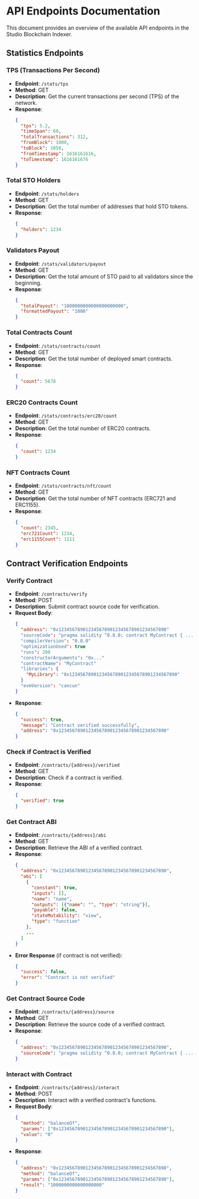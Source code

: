 # API Endpoints Documentation

This document provides an overview of the available API endpoints in the Studio Blockchain Indexer.

## Statistics Endpoints

### TPS (Transactions Per Second)

- **Endpoint**: `/stats/tps`
- **Method**: GET
- **Description**: Get the current transactions per second (TPS) of the network.
- **Response**:
  ```json
  {
    "tps": 5.2,
    "timeSpan": 60,
    "totalTransactions": 312,
    "fromBlock": 1000,
    "toBlock": 1050,
    "fromTimestamp": 1616161616,
    "toTimestamp": 1616161676
  }
  ```

### Total STO Holders

- **Endpoint**: `/stats/holders`
- **Method**: GET
- **Description**: Get the total number of addresses that hold STO tokens.
- **Response**:
  ```json
  {
    "holders": 1234
  }
  ```

### Validators Payout

- **Endpoint**: `/stats/validators/payout`
- **Method**: GET
- **Description**: Get the total amount of STO paid to all validators since the beginning.
- **Response**:
  ```json
  {
    "totalPayout": "1000000000000000000000",
    "formattedPayout": "1000"
  }
  ```

### Total Contracts Count

- **Endpoint**: `/stats/contracts/count`
- **Method**: GET
- **Description**: Get the total number of deployed smart contracts.
- **Response**:
  ```json
  {
    "count": 5678
  }
  ```

### ERC20 Contracts Count

- **Endpoint**: `/stats/contracts/erc20/count`
- **Method**: GET
- **Description**: Get the total number of ERC20 contracts.
- **Response**:
  ```json
  {
    "count": 1234
  }
  ```

### NFT Contracts Count

- **Endpoint**: `/stats/contracts/nft/count`
- **Method**: GET
- **Description**: Get the total number of NFT contracts (ERC721 and ERC1155).
- **Response**:
  ```json
  {
    "count": 2345,
    "erc721Count": 1234,
    "erc1155Count": 1111
  }
  ```

## Contract Verification Endpoints

### Verify Contract

- **Endpoint**: `/contracts/verify`
- **Method**: POST
- **Description**: Submit contract source code for verification.
- **Request Body**:
  ```json
  {
    "address": "0x1234567890123456789012345678901234567890"
    "sourceCode": "pragma solidity ^0.8.0; contract MyContract { ... }"
    "compilerVersion": "0.8.0"
    "optimizationUsed": true
    "runs": 200
    "constructorArguments": "0x..."
    "contractName": "MyContract"
    "libraries": {
      "MyLibrary": "0x1234567890123456789012345678901234567890"
    }
    "evmVersion": "cancun"
  }
  ```
- **Response**:
  ```json
  {
    "success": true,
    "message": "Contract verified successfully",
    "address": "0x1234567890123456789012345678901234567890"
  }
  ```

### Check if Contract is Verified

- **Endpoint**: `/contracts/{address}/verified`
- **Method**: GET
- **Description**: Check if a contract is verified.
- **Response**:
  ```json
  {
    "verified": true
  }
  ```

### Get Contract ABI

- **Endpoint**: `/contracts/{address}/abi`
- **Method**: GET
- **Description**: Retrieve the ABI of a verified contract.
- **Response**:
  ```json
  {
    "address": "0x1234567890123456789012345678901234567890",
    "abi": [
      {
        "constant": true,
        "inputs": [],
        "name": "name",
        "outputs": [{"name": "", "type": "string"}],
        "payable": false,
        "stateMutability": "view",
        "type": "function"
      },
      ...
    ]
  }
  ```
- **Error Response** (if contract is not verified):
  ```json
  {
    "success": false,
    "error": "Contract is not verified"
  }
  ```

### Get Contract Source Code

- **Endpoint**: `/contracts/{address}/source`
- **Method**: GET
- **Description**: Retrieve the source code of a verified contract.
- **Response**:
  ```json
  {
    "address": "0x1234567890123456789012345678901234567890",
    "sourceCode": "pragma solidity ^0.8.0; contract MyContract { ... }"
  }
  ```

### Interact with Contract

- **Endpoint**: `/contracts/{address}/interact`
- **Method**: POST
- **Description**: Interact with a verified contract's functions.
- **Request Body**:
  ```json
  {
    "method": "balanceOf",
    "params": ["0x1234567890123456789012345678901234567890"],
    "value": "0"
  }
  ```
- **Response**:
  ```json
  {
    "address": "0x1234567890123456789012345678901234567890",
    "method": "balanceOf",
    "params": ["0x1234567890123456789012345678901234567890"],
    "result": "1000000000000000000"
  }
  ```
